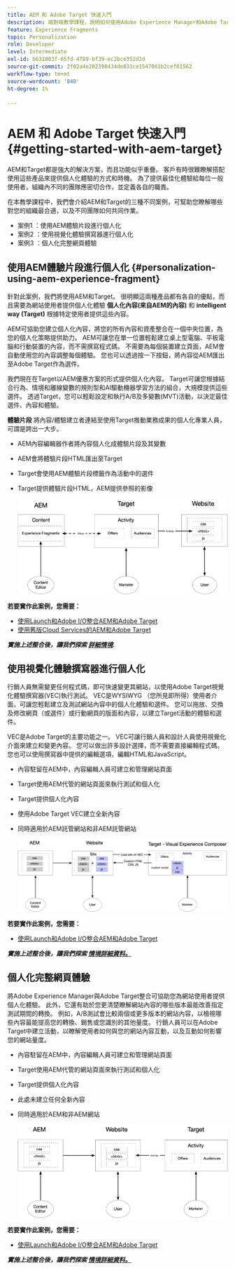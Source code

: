 ```yaml
---
title: AEM 和 Adobe Target 快速入門
description: 端對端教學課程，說明如何使用Adobe Experience Manager和Adobe Target建立和提供個人化體驗。 在本教學課程中，您還將瞭解端對端流程中涉及的不同角色，以及他們如何彼此合作
feature: Experience Fragments
topic: Personalization
role: Developer
level: Intermediate
exl-id: b632883f-65fd-4f89-bf39-ec2bce352d2d
source-git-commit: 2f02a4e202390434de831ce1547001b2cef01562
workflow-type: tm+mt
source-wordcount: '840'
ht-degree: 1%

---
```


# AEM 和 Adobe Target 快速入門 {#getting-started-with-aem-target}

AEM和Target都是強大的解決方案，而且功能似乎重疊。 客戶有時很難瞭解搭配使用這些產品來提供個人化體驗的方式和時機。 為了提供最佳化體驗給每位一般使用者，組織內不同的團隊應密切合作，並定義各自的職責。

在本教學課程中，我們會介紹AEM和Target的三種不同案例，可幫助您瞭解哪些對您的組織最合適，以及不同團隊如何共同作業。

* 案例1 ：使用AEM體驗片段進行個人化
* 案例2 ：使用視覺化體驗撰寫器進行個人化
* 案例3 ：個人化完整網頁體驗

## 使用AEM體驗片段進行個人化 {#personalization-using-aem-experience-fragment}

針對此案例，我們將使用AEM和Target。 很明顯這兩種產品都有各自的優點，而且需要為網站使用者提供個人化體驗 **個人化內容(來自AEM的內容)** 和 **intelligent way (Target)** 根據特定使用者提供這些內容。

AEM可協助您建立個人化內容，將您的所有內容和資產整合在一個中央位置，為您的個人化策略提供助力。 AEM可讓您在單一位置輕鬆建立桌上型電腦、平板電腦和行動裝置的內容，而不需撰寫程式碼。 不需要為每個裝置建立頁面，AEM會自動使用您的內容調整每個體驗。 您也可以透過按一下按鈕，將內容從AEM匯出至Adobe Target作為選件。

我們現在在Target以AEM優惠方案的形式提供個人化內容。 Target可讓您根據結合行為、情境和離線變數的規則型和AI驅動機器學習方法的組合，大規模提供這些選件。  透過Target，您可以輕鬆設定和執行A/B及多變數(MVT)活動，以決定最佳選件、內容和體驗。

**體驗片段** 將內容/體驗建立者連結至使用Target推動業務成果的個人化專業人員，可謂是跨出一大步。

* AEM內容編輯器作者將內容個人化成體驗片段及其變數
* AEM會將體驗片段HTML匯出至&#x200B;Target
* Target會&#x200B;使用AEM體驗片段標籤作為活動中的選件
* Target提供體驗片段HTML，AEM提供參照的影像

   ![使用體驗片段圖表進行個人化](assets/personalization-use-case-1/use-case-1-diagram.png)

**若要實作此案例，您需要：**

* [使用Launch和Adobe I/O整合AEM和Adobe Target](./implementation.md#integrating-aem-target-options)
* [使用舊版Cloud Services的AEM和Adobe Target](./implementation.md#integrating-aem-target-options)

***實施上述整合後，讓我們探索 [詳細情境](./personalization-use-case-1.md).***

## 使用視覺化體驗撰寫器進行個人化

行銷人員無需變更任何程式碼，即可快速變更其網站，以使用Adobe Target視覺化體驗撰寫器(VEC)執行測試。 VEC是WYSIWYG （您所見即所得）使用者介面，可讓您輕鬆建立及測試網站內容中的個人化體驗和選件。 您可以拖放、交換及修改網頁（或選件）或行動網頁的版面和內容，以建立Target活動的體驗和選件。

VEC是Adobe Target的主要功能之一。 VEC可讓行銷人員和設計人員使用視覺化介面來建立和變更內容。 您可以做出許多設計選擇，而不需要直接編輯程式碼。 您也可以使用撰寫器中提供的編輯選項，編輯HTML和JavaScript。

* 內容駐留在AEM中，內容編輯人員可建立和管理網站頁面
* Target使用AEM代管的網站頁面來執行測試和個人化
* Target提供個人化內容
* 使用Adobe Target VEC建立全新內容
* 同時適用於AEM託管網站和非AEM託管網站

   ![使用視覺化體驗撰寫器圖表進行個人化](assets/personalization-use-case-3/use-case-diagram-3.png)

**若要實作此案例，您需要：**

* [使用Launch和Adobe I/O整合AEM和Adobe Target](./implementation.md#integrating-aem-target-options)

***實施上述整合後，讓我們探索 [情境詳細資料。](./personalization-use-case-3.md)***

## 個人化完整網頁體驗

將Adobe Experience Manager與Adobe Target整合可協助您為網站使用者提供個人化體驗。 此外，它還有助於您更清楚瞭解網站內容的哪些版本最能改善指定測試期間的轉換。 例如，A/B測試會比較兩個或更多版本的網站內容，以檢視哪些內容最能提高您的轉換、銷售或您識別的其他量度。 行銷人員可以在Adobe Target中建立活動，以瞭解使用者如何與您的網站內容互動，以及互動如何影響您的網站量度。

* 內容駐留在AEM中，內容編輯人員可建立和管理網站頁面
* Target使用AEM代管的網站頁面來執行測試和個人化
* Target提供個人化內容
* 此處未建立任何全新內容
* 同時適用於AEM和非AEM網站

   ![圖表](assets/personalization-use-case-2/use-case-2-diagram.png)

**若要實作此案例，您需要：**

* [使用Launch和Adobe I/O整合AEM和Adobe Target](./implementation.md#integrating-aem-target-options)

***實施上述整合後，讓我們探索 [情境詳細資料。](./personalization-use-case-2.md)***
